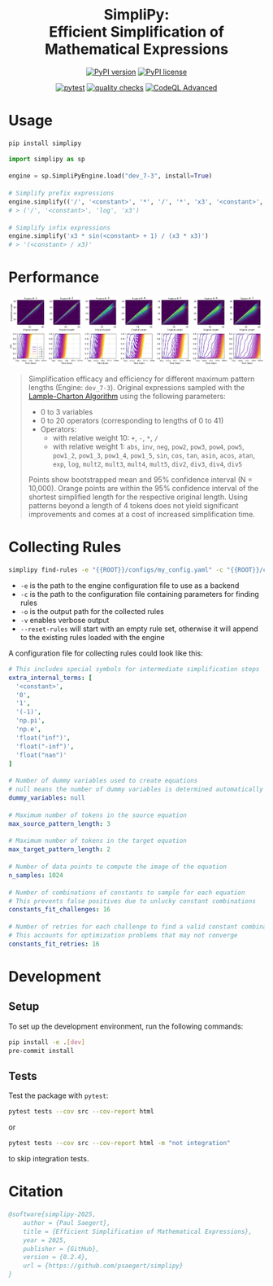 <h1 align="center" style="margin-top: 0px;">SimpliPy:<br>Efficient Simplification of Mathematical Expressions</h1>

<div align="center">

[![PyPI version](https://img.shields.io/pypi/v/simplipy.svg)](https://pypi.org/project/simplipy/)
[![PyPI license](https://img.shields.io/pypi/l/simplipy.svg)](https://pypi.org/project/simplipy/)

</div>

<div align="center">

[![pytest](https://github.com/psaegert/simplipy/actions/workflows/pytest.yml/badge.svg)](https://github.com/psaegert/simplipy/actions/workflows/pytest.yml)
[![quality checks](https://github.com/psaegert/simplipy/actions/workflows/pre-commit.yml/badge.svg)](https://github.com/psaegert/simplipy/actions/workflows/pre-commit.yml)
[![CodeQL Advanced](https://github.com/psaegert/simplipy/actions/workflows/codeql.yaml/badge.svg)](https://github.com/psaegert/simplipy/actions/workflows/codeql.yaml)


</div>


# Usage

```sh
pip install simplipy
```

```python
import simplipy as sp

engine = sp.SimpliPyEngine.load("dev_7-3", install=True)

# Simplify prefix expressions
engine.simplify(('/', '<constant>', '*', '/', '*', 'x3', '<constant>', 'x3', 'log', 'x3'))
# > ('/', '<constant>', 'log', 'x3')

# Simplify infix expressions
engine.simplify('x3 * sin(<constant> + 1) / (x3 * x3)')
# > '(<constant> / x3)'
```

# Performance

<img src="https://raw.githubusercontent.com/psaegert/simplipy/main/assets/images/dev_7-3_multi_simplification_length_histogram.png" alt="Original vs Simplified Length and Simplification Time"/>

> Simplification efficacy and efficiency for different maximum pattern lengths (Engine: `dev_7-3`).
> Original expressions sampled with the [Lample-Charton Algorithm](https://arxiv.org/abs/1912.01412) using the following parameters:
> - 0 to 3 variables
> - 0 to 20 operators (corresponding to lengths of 0 to 41)
> - Operators:
>   - with relative weight 10: `+`, `-`, `*`, `/`
>   - with relative weight 1: `abs`, `inv`, `neg`, `pow2`, `pow3`, `pow4`, `pow5`, `pow1_2`, `pow1_3`, `pow1_4`, `pow1_5`, `sin`, `cos`, `tan`, `asin`, `acos`, `atan`, `exp`, `log`, `mult2`, `mult3`, `mult4`, `mult5`, `div2`, `div3`, `div4`, `div5`
>
> Points show bootstrapped mean and 95% confidence interval (N = 10,000).
> Orange points are within the 95% confidence interval of the shortest simplified length for the respective original length.
> Using patterns beyond a length of 4 tokens does not yield significant improvements and comes at a cost of increased simplification time.


# Collecting Rules

```sh
simplipy find-rules -e "{{ROOT}}/configs/my_config.yaml" -c "{{ROOT}}/configs/create_my_config.yaml" -o "{{ROOT}}/data/rules/my_config.json" -v --reset-rules
```

- `-e` is the path to the engine configuration file to use as a backend
- `-c` is the path to the configuration file containing parameters for finding rules
- `-o` is the output path for the collected rules
- `-v` enables verbose output
- `--reset-rules` will start with an empty rule set, otherwise it will append to the existing rules loaded with the engine

A configuration file for collecting rules could look like this:

```yaml
# This includes special symbols for intermediate simplification steps
extra_internal_terms: [
  '<constant>',
  '0',
  '1',
  '(-1)',
  'np.pi',
  'np.e',
  'float("inf")',
  'float("-inf")',
  'float("nan")'
]

# Number of dummy variables used to create equations
# null means the number of dummy variables is determined automatically based on max source pattern length
dummy_variables: null  

# Maximum number of tokens in the source equation
max_source_pattern_length: 3

# Maximum number of tokens in the target equation
max_target_pattern_length: 2

# Number of data points to compute the image of the equation
n_samples: 1024

# Number of combinations of constants to sample for each equation
# This prevents false positives due to unlucky constant combinations
constants_fit_challenges: 16

# Number of retries for each challenge to find a valid constant combination
# This accounts for optimization problems that may not converge
constants_fit_retries: 16
```

# Development

## Setup
To set up the development environment, run the following commands:

```sh
pip install -e .[dev]
pre-commit install
```

## Tests

Test the package with `pytest`:

```sh
pytest tests --cov src --cov-report html
```

or

```sh
pytest tests --cov src --cov-report html -m "not integration"
```

to skip integration tests.

# Citation
```bibtex
@software{simplipy-2025,
    author = {Paul Saegert},
    title = {Efficient Simplification of Mathematical Expressions},
    year = 2025,
    publisher = {GitHub},
    version = {0.2.4},
    url = {https://github.com/psaegert/simplipy}
}
```
